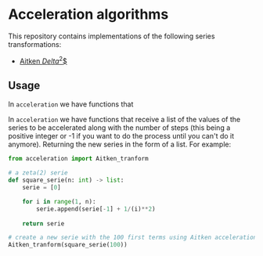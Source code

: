 # Acceleration algorithms

This repository contains implementations of the following series transformations:

* [Aitken $Delta^2$$](https://en.wikipedia.org/wiki/Aitken%27s_delta-squared_process)

## Usage

In `acceleration` we have functions that 

In `acceleration` we have functions that receive a list of the values of the series to be accelerated along with the number of steps (this being a positive integer or -1 if you want to do the process until you can't do it anymore). Returning the new series in the form of a list. For example:

```python
from acceleration import Aitken_tranform

# a zeta(2) serie
def square_serie(n: int) -> list:
    serie = [0]

    for i in range(1, n):
        serie.append(serie[-1] + 1/(i)**2)
    
    return serie

# create a new serie with the 100 first terms using Aitken acceleration
Aitken_tranform(square_serie(100))
```
